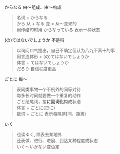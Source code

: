 
からなる  由〜组成、由〜构成  
> 名词 + からなる  
から 从 + なる 变  = 从〜变来的  
用作结句时用 からなっている 表示一种状态  


(の)てはないでしょうか  不是吗  
> 以询问口气提出，自己不确定但认为八九不离十的事  
用言连体形 + (の)てはないでしょうか  
体言 + てはないでしょうか    
だろう 自信程度更高    

ごとに  每〜  
> 表同类事物一个不例外的同等对待  
每多长时间就要做一个重复的动作  
ごと结尾词，接**に副词化**构成状语  
体言 + ごとに(毎に)    
数词 + ごとに 表示每隔(时间、距离)  

いく  
> 也读ゆく, 除表去某地外  
还表做、进行、进展、到达某种程度或状态  
いく〜いかない变否定  


